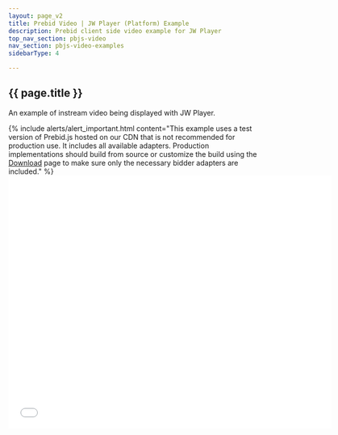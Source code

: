 ```yaml
---
layout: page_v2
title: Prebid Video | JW Player (Platform) Example
description: Prebid client side video example for JW Player
top_nav_section: pbjs-video
nav_section: pbjs-video-examples
sidebarType: 4

---
```


## {{ page.title }}

An example of instream video being displayed with JW Player.

<div class="container pb-video-example">

  <div class="row" style="width:100%">
    {% include alerts/alert_important.html content="This example uses a test version of Prebid.js hosted on our CDN that is not recommended for production use.  It includes all available adapters.  Production implementations should build from source or customize the build using the <a href='http://prebid.org/download.html'>Download</a> page to make sure only the necessary bidder adapters are included." %}
  </div>

  <div class="pb-video-frame">
    <iframe width="640" height="500" src="//jsfiddle.net/vhp98ked/embedded/html,result/" allowfullscreen="allowfullscreen" allowpaymentrequest frameborder="0"></iframe>
  </div>
</div>
